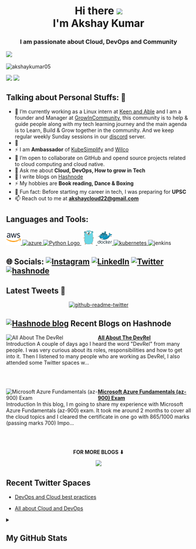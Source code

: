 

<!--
**Akshaykumar05/Akshaykumar05** is a ✨ _special_ ✨ repository because its `README.md` (this file) appears on your GitHub profile.

Here are some ideas to get you started:

- 🔭 I’m currently working on ...
- 🌱 I’m currently learning Pytho, Linux and Github.
- 👯 I’m looking to collaborate on ...
- 🤔 I’m looking for help with ...
- 💬 Ask me about ...
- 📫 How to reach me: ...
- 😄 Pronouns: ...
- ⚡ Fun fact: ...
-->
<h1 align="center">Hi there <img src="https://raw.githubusercontent.com/MartinHeinz/MartinHeinz/master/wave.gif" width="30px">
<br/> I'm Akshay Kumar</h1> 
<h3 align="center">I am passionate about Cloud, DevOps and Community</h3>

![](https://e0.pxfuel.com/wallpapers/858/778/desktop-wallpaper-artstation-purple-bedroom-anastasia-ermakova-anime-gamer-room.jpg)

<p align="left"> <img src="https://komarev.com/ghpvc/?username=akshaykumar05&label=Profile%20views&color=0e75b6&style=flat" alt="akshaykumar05" /> </p>
<a href="https://twitter.com/akshayktwt" target="_blank" rel="noreferrer"><img
src="https://img.shields.io/twitter/follow/akshayktwt?logo=twitter&style=for-the-badge&color=0891b2&labelColor=1c1917"
/></a>
<img src="https://wilcobadge.vercel.app/api/handler?wilconame=Akshaykumar05" />

## **Talking about Personal Stuffs:** 🧐
- 🔭 I’m currently working as a Linux intern at [Keen and Able](https://www.keenable.in/) and I am a founder and Manager at [GrowInCommunity](https://twitter.com/GrowInComm), this community is to help & guide people along with my tech learning journey and the main agenda is to Learn, Build & Grow together in the community. And we keep regular weekly Sunday sessions in our [discord](https://discord.gg/VPy8p2qJ) server.
- 🌱 
- ⚡ I am  **Ambassador** of [KubeSimplify](https://kubesimplify.com/) and [Wilco](https://www.trywilco.com/)
- 💞️ I’m open to collaborate on GitHub and opend source projects related to cloud computing and cloud native.
- 💬 Ask me about **Cloud, DevOps, How to grow in Tech**
- 📝 I write blogs on [Hashnode](https://imransaifi.hashnode.dev/)
- ⚡ My hobbies are **Book reading, Dance & Boxing**
- 🤔 Fun fact: Before starting my career in tech, I was preparing for **UPSC** 
- 📫 Reach out to me at **akshaycloud22@gmail.com** 

## <h2 align="left">Languages and Tools:</h3>
<p align="left"> <a href="https://aws.amazon.com" target="_blank" rel="noreferrer"> <img src="https://raw.githubusercontent.com/devicons/devicon/master/icons/amazonwebservices/amazonwebservices-original-wordmark.svg" alt="aws" width="40" height="40"/> </a> <a href="https://azure.microsoft.com/en-in/" target="_blank" rel="noreferrer"> <img src="https://www.vectorlogo.zone/logos/microsoft_azure/microsoft_azure-icon.svg" alt="azure" width="40" height="40"/> </a> <a href="https://www.docker.com/" target="_blank" rel="noreferrer">    <img src="https://cdn.worldvectorlogo.com/logos/python-5.svg" alt="Python Logo" width="50" height="50"/>  <img src="https://raw.githubusercontent.com/devicons/devicon/master/icons/go/go-original.svg" alt="go" width="40" height="40"/> </a> <a href="https://www.jenkins.io" target="_blank" rel="noreferrer">  <a href="https://kubernetes.io" target="_blank" rel="noreferrer"><img src="https://raw.githubusercontent.com/devicons/devicon/master/icons/docker/docker-original-wordmark.svg" alt="docker" width="40" height="40"/>  <img src="https://www.vectorlogo.zone/logos/kubernetes/kubernetes-icon.svg" alt="kubernetes" width="40" height="40"/> </a>  <img src="https://www.vectorlogo.zone/logos/jenkins/jenkins-icon.svg" alt="jenkins" width="40" height="40"/> </a>

## 🌐 Socials: [![Instagram](https://img.shields.io/badge/Instagram-%23E4405F.svg?logo=Instagram&logoColor=white)](https://www.instagram.com/akshayktwt/) [![LinkedIn](https://img.shields.io/badge/LinkedIn-%230077B5.svg?logo=linkedin&logoColor=white)](http://www.linkedin.com/in/akshayktwt) [![Twitter](https://img.shields.io/badge/Twitter-%231DA1F2.svg?logo=Twitter&logoColor=white)](https://twitter.com/akshayktwt) [![hashnode](http://img.shields.io/badge/-Hashnode-2962ff?style=flat&logo=hashnode&logoColor=white)](https://Akshaykumar05.hashnode.dev/)

<h2>Latest Tweets 🧵</h2>
<p align='center'><a href="https://twitter.com/akshayktwt"><img src="https://github-readme-twitter.gazf.vercel.app/api?id=akshayktwt&layout=wide" width="350"  alt="github-readme-twitter"></a></p>

<h2> <a href="https://Akshaykumar05.hashnode.dev"><img src="https://github.com/Arindam200/Arindam200/blob/main/CDyAuTy75.png" title="Hashnode" alt="Hashnode blog" width="25"/></a> Recent Blogs on Hashnode</h2>
<!-- HASHNODE_BLOG:START -->
<p align="left">
<a href="https://akshaykumar05.hashnode.dev//all-about-the-devrel" title="All About The DevRel"><img src="https://cdn.hashnode.com/res/hashnode/image/upload/v1675352651710/1d36d1ce-c8fb-4fe2-9fb5-35bae64c162a.png" alt="All About The DevRel" width="250px" align="left" /></a>
<a href="https://akshaykumar05.hashnode.dev//all-about-the-devrel" title="All About The DevRel"><strong>All About The DevRel</strong></a>
<br/> Introduction
A couple of days ago I heard the word "DevRel" from many people. I was very curious about its roles, responsibilities and how to get into it. Then I listened to many people who are working as DevRel, I also attended some Twitter spaces w... </p> <br/> <br/>
<p align="left">
<a href="https://akshaykumar05.hashnode.dev//microsoft-azure-fundamentals-az-900-exam" title="Microsoft Azure Fundamentals (az-900) Exam"><img src="https://cdn.hashnode.com/res/hashnode/image/upload/v1673295373333/48b9533a-3621-4f7f-ac3d-11266dd4b9ef.jpeg" alt="Microsoft Azure Fundamentals (az-900) Exam" width="250px" align="left" /></a>
<a href="https://akshaykumar05.hashnode.dev//microsoft-azure-fundamentals-az-900-exam" title="Microsoft Azure Fundamentals (az-900) Exam"><strong>Microsoft Azure Fundamentals (az-900) Exam</strong></a>
<br/> Introduction
In this blog, I m going to share my experience with Microsoft Azure Fundamentals (az-900) exam. It took me around 2 months to cover all the cloud topics and I cleared the certificate in one go with 865/1000 marks (passing marks 700)
Impo... </p> <br/> <br/>
<!-- HASHNODE_BLOG:END -->

<div align="center">
<p align="center"><b>FOR MORE BLOGS ⬇</b></p>
<p><a href="https://akshaykumar05.hashnode.dev/"><img src="https://img.shields.io/badge/Hashnode-2962FF?style=for-the-badge&logo=hashnode&logoColor=white"></a></p>
</div>

<h2>Recent Twitter Spaces </h2>

- [DevOps and Cloud best practices](https://twitter.com/akshayktwt/status/1651564459931103233?s=20)

- [All about Cloud and DevOps](https://twitter.com/akshayktwt/status/1647260398561665030?s=20)

<details>
<summary><h2>My GitHub Stats</h2></summary>
</div>
  <div align="center">
    <table>
      <tr>
        <td width="45%">
          <a href="http://www.github.com/Akshaykumar05"><img src="https://github-readme-stats.vercel.app/api?username=Akshaykumar05&show_icons=true&hide=&count_private=true&title_color=0891b2&text_color=ffffff&icon_color=0891b2&bg_color=1c1917&hide_border=true&show_icons=true" alt="Akshaykumar05's GitHub stats" /></a> 
        </td>
        <td width="45%">
          <a href="http://www.github.com/Akshaykumar05"><img src="https://github-readme-streak-stats.herokuapp.com/?user=Akshaykumar05&stroke=ffffff&background=1c1917&ring=0891b2&fire=0891b2&currStreakNum=ffffff&currStreakLabel=0891b2&sideNums=ffffff&sideLabels=ffffff&dates=ffffff&hide_border=true" /></a>
  
</table>
</div>
</td>
</tr>
 </table>
      </div>
      <a href="http://www.github.com/Akshaykumar05"><img src="https://github-readme-activity-graph.cyclic.app/graph?username=Akshaykumar05&theme=merko&bg_color=1c1917&color=ffffff&line=0891b2&point=ffffff&area_color=1c1917&area=true&hide_border=true&custom_title=GitHub%20Commits%20Graph" alt="GitHub Commits Graph" /></a>
    </td>
  </tr>
<hr>
